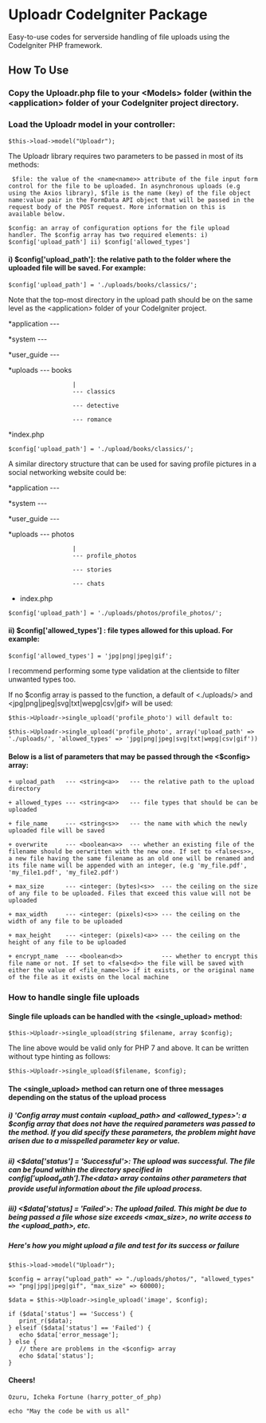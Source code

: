 # Uploadr CodeIgniter Package
Easy-to-use codes for serverside handling of file uploads using the CodeIgniter PHP framework.
## How To Use
### Copy the Uploadr.php file to your <Models<Models>> folder (within the <<application>application> folder of your CodeIgniter project directory.
  
### Load the Uploadr model in your controller:

``` $this->load->model("Uploadr"); ```

The Uploadr library requires two parameters to be passed in most of its methods:

``` $file: the value of the <name<name>> attribute of the file input form control for the file to be uploaded. In asynchronous uploads (e.g using the Axios library), $file is the name (key) of the file object name:value pair in the FormData API object that will be passed in the request body of the POST request. More information on this is available below.```

``` $config: an array of configuration options for the file upload handler. The $config array has two required elements: i) $config['upload_path'] ii) $config['allowed_types'] ```

#### i) $config['upload_path']: the relative path to the folder where the uploaded file will be saved. For example:

``` $config['upload_path'] = './uploads/books/classics/'; ```

Note that the top-most directory in the upload path should be on the same level as the <application<a>> folder of your CodeIgniter project.

*application --- 

*system      ---

*user_guide  ---

*uploads     ---  books
                      
                      |
                      --- classics 
                      
                      --- detective
                      
                      --- romance
                      
*index.php

``` $config['upload_path'] = './upload/books/classics/'; ```

A similar directory structure that can be used for saving profile pictures in a social networking website could be:

*application --- 

*system      ---

*user_guide  ---

*uploads     ---  photos
                      
                      |    
                      --- profile_photos
                      
                      --- stories
                      
                      --- chats 
                      
* index.php

``` $config['upload_path'] = './uploads/photos/profile_photos/'; ```

#### ii) $config['allowed_types'] : file types allowed for this upload. For example:

``` $config['allowed_types'] = 'jpg|png|jpeg|gif'; ```

I recommend performing some type validation at the clientside to filter unwanted types too.

If no $config array is passed to the function, a default of <./uploads/<a>> and <jpg|png|jpeg|svg|txt|wepg|csv|gif<l>> will be used:

``` $this->Uploadr->single_upload('profile_photo') will default to: ```

``` $this->Uploadr->single_upload('profile_photo', array('upload_path' => './uploads/', 'allowed_types' => 'jpg|png|jpeg|svg|txt|wepg|csv|gif')) ```

#### Below is a list of parameters that may be passed through the <$config> array: 

``` + upload_path   --- <string<a>>   --- the relative path to the upload directory ```
  
``` + allowed_types --- <string<a>>   --- file types that should be can be uploaded ```
  
``` + file_name     --- <string<s>>   --- the name with which the newly uploaded file will be saved ```
  
``` + overwrite     --- <boolean<a>>  --- whether an existing file of the filename should be oerwritten with the new one. If set to <false<s>>, a new file having the same filename as an old one will be renamed and its file name will be appended with an integer, (e.g 'my_file.pdf', 'my_file1.pdf', 'my_file2.pdf') ```
  
``` + max_size      --- <integer: (bytes)<s>>  --- the ceiling on the size of any file to be uploaded. Files that exceed this value will not be uploaded ```

``` + max_width     --- <integer: (pixels)<s>> --- the ceiling on the width of any file to be uploaded ```

``` + max_height    --- <integer: (pixels)<a>> --- the ceiling on the height of any file to be uploaded ```

``` + encrypt_name  --- <boolean<d>>           --- whether to encrypt this file name or not. If set to <false<d>> the file will be saved with either the value of <file_name<l>> if it exists, or the original name of the file as it exists on the local machine ```

### How to handle single file uploads 

#### Single file uploads can be handled with the <single_upload> method:

``` $this->Uploadr->single_upload(string $filename, array $config); ```

The line above would be valid only for PHP 7 and above. It can be written without type hinting as follows:

``` $this->Uploadr->single_upload($filename, $config); ```

#### The <single_upload> method can return one of three messages depending on the status of the upload process 

##### i) 'Config array must contain <upload_path> and <allowed_types>': a $config array that does not have the required parameters was passed to the method. If you did specify these parameters, the problem might have arisen due to a misspelled parameter key or value.

##### ii) <$data['status'] = 'Successful'<d>>: The upload was successful. The file can be found within the directory specified in $config['upload_path']. The <$data> array contains other parameters that provide useful information about the file upload process.

##### iii) <$data['status] = 'Failed'<l>>: The upload failed. This might be due to being passed a file whose size exceeds <max_size<f>>, no write access to the <upload_path<k>>, etc. 

##### Here's how you might upload a file and test for its success or failure

``` $this->load->model("Uploadr"); ```

``` $config = array("upload_path" => "./uploads/photos/", "allowed_types" => "png|jpg|jpeg|gif", "max_size" => 60000); ```

``` $data = $this->Uploadr->single_upload('image', $config); ```

``` 
if ($data['status'] == 'Success') {
   print_r($data);
} elseif ($data['status'] == 'Failed') {
   echo $data['error_message'];
} else {
   // there are problems in the <$config> array 
   echo $data['status'];
}
```


#### Cheers!
``` Ozuru, Icheka Fortune (harry_potter_of_php) ```

``` echo "May the code be with us all" ```
